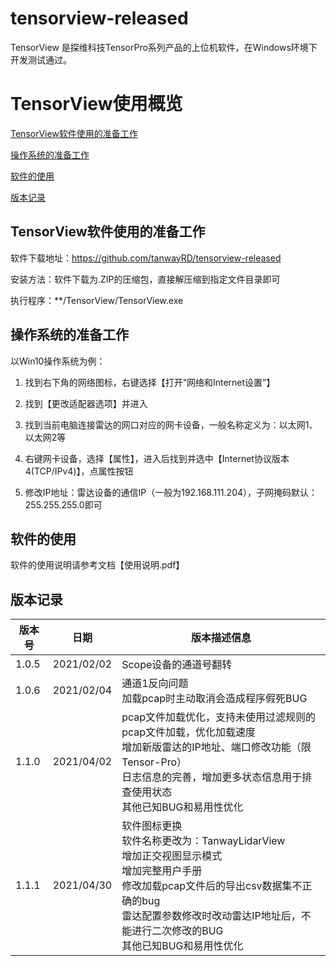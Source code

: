 # tensorview-released
TensorView 是探维科技TensorPro系列产品的上位机软件，在Windows环境下开发测试通过。





# TensorView使用概览

[TensorView软件使用的准备工作](#TensorView软件使用的准备工作)

[操作系统的准备工作](#操作系统的准备工作)

[软件的使用](#软件的使用)

[版本记录](#版本记录)



## TensorView软件使用的准备工作

软件下载地址：https://github.com/tanwayRD/tensorview-released

安装方法：软件下载为.ZIP的压缩包，直接解压缩到指定文件目录即可

执行程序：**/TensorView/TensorView.exe



## 操作系统的准备工作

以Win10操作系统为例：

1. 找到右下角的网络图标，右键选择【打开“网络和Internet设置”】

2. 找到【更改适配器选项】并进入

3. 找到当前电脑连接雷达的网口对应的网卡设备，一般名称定义为：以太网1、以太网2等

4. 右键网卡设备，选择【属性】，进入后找到并选中【Internet协议版本4(TCP/IPv4)】，点属性按钮

5. 修改IP地址：雷达设备的通信IP（一般为192.168.111.204），子网掩码默认：255.255.255.0即可

   

## 软件的使用

软件的使用说明请参考文档【使用说明.pdf】

## 版本记录

| 版本号 | 日期       | 版本描述信息                                                 |
| ------ | ---------- | ------------------------------------------------------------ |
| 1.0.5  | 2021/02/02 | Scope设备的通道号翻转                                        |
| 1.0.6  | 2021/02/04 | 通道1反向问题<br />加载pcap时主动取消会造成程序假死BUG       |
| 1.1.0  | 2021/04/02 | pcap文件加载优化，支持未使用过滤规则的pcap文件加载，优化加载速度<br/>增加新版雷达的IP地址、端口修改功能（限Tensor-Pro）<br/>日志信息的完善，增加更多状态信息用于排查使用状态<br/>其他已知BUG和易用性优化 |
| 1.1.1  | 2021/04/30 | 软件图标更换<br/>软件名称更改为：TanwayLidarView<br/>增加正交视图显示模式<br/>增加完整用户手册<br/>修改加载pcap文件后的导出csv数据集不正确的bug<br/>雷达配置参数修改时改动雷达IP地址后，不能进行二次修改的BUG<br/>其他已知BUG和易用性优化 |

